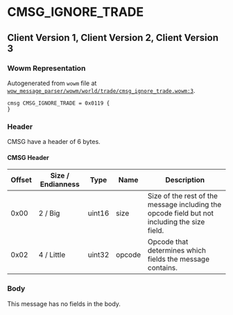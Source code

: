 # CMSG_IGNORE_TRADE

## Client Version 1, Client Version 2, Client Version 3

### Wowm Representation

Autogenerated from `wowm` file at [`wow_message_parser/wowm/world/trade/cmsg_ignore_trade.wowm:3`](https://github.com/gtker/wow_messages/tree/main/wow_message_parser/wowm/world/trade/cmsg_ignore_trade.wowm#L3).
```rust,ignore
cmsg CMSG_IGNORE_TRADE = 0x0119 {
}
```
### Header

CMSG have a header of 6 bytes.

#### CMSG Header

| Offset | Size / Endianness | Type   | Name   | Description |
| ------ | ----------------- | ------ | ------ | ----------- |
| 0x00   | 2 / Big           | uint16 | size   | Size of the rest of the message including the opcode field but not including the size field.|
| 0x02   | 4 / Little        | uint32 | opcode | Opcode that determines which fields the message contains.|

### Body

This message has no fields in the body.

